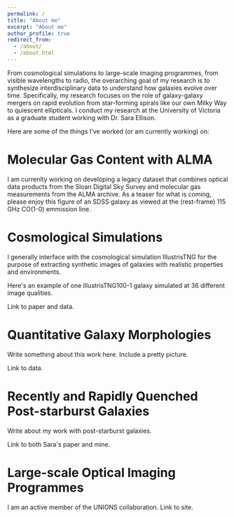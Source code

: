 ```yaml
---
permalink: /
title: "About me"
excerpt: "About me"
author_profile: true
redirect_from: 
  - /about/
  - /about.html
---
```


From cosmological simulations to large-scale imaging programmes, from visible wavelengths to radio, the overarching goal of my research is to synthesize interdisciplinary data to understand how galaxies evolve over time. Specifically, my research focuses on the role of galaxy-galaxy mergers on rapid evolution from star-forming spirals like our own Milky Way to quiescent ellipticals. I conduct my research at the University of Victoria as a graduate student working with Dr. Sara Ellison.

Here are some of the things I've worked (or am currently working) on:

Molecular Gas Content with ALMA
======

I am currenlty working on developing a legacy dataset that combines optical data products from the Sloan Digital Sky Survey and molecular gas measurements from the ALMA archive. As a teaser for what is coming, please enjoy this figure of an SDSS galaxy as viewed at the (rest-frame) 115 GHz CO(1-0) emmission line. 



Cosmological Simulations
======

I generally interface with the cosmological simulation IllustrisTNG for the purpose of extracting synthetic images of galaxies with realistic properties and environments. 

Here's an example of one IllustrisTNG100-1 galaxy simulated at 36 different image qualities. 

Link to paper and data.

Quantitative Galaxy Morphologies
======

Write something about this work here. Include a pretty picture.

Link to data.

Recently and Rapidly Quenched Post-starburst Galaxies
======

Write about my work with post-starburst galaxies.

Link to both Sara's paper and mine. 

Large-scale Optical Imaging Programmes
======

I am an active member of the UNIONS collaboration. Link to site. 


